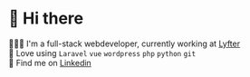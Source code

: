 # 👋 Hi there 

👨🏼‍💻 I'm a full-stack webdeveloper, currently working at [Lyfter](https://www.lyfter.nl)\
🚀 Love using `Laravel` `vue` `wordpress` `php` `python` `git`\
💬 Find me on [Linkedin](https://www.linkedin.com/in/daan-ptrs/)
